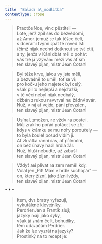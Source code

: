 ```yaml
---
title: "Balada a\_modlitba"
contentType: prose
---
```


> Praotče Noe, vinic pěstiteli —  
> Lote, jenž zpil ses do bezvědomí,  
> až Amor, jemuž se tak těžce čelí,  
> s dcerami tvými spát tě naved lstí  
> (čímž nijak nechci dotknout se tvé cti),  
> a ty, jenžs v Káni dbát měl o pohár:  
> vás tré já vzývám: mezi vás ať smí  
> ten slavný pijan, mistr Jean Cotart!

> Byl téže krve, jakou vy jste měli,  
> a bezvadně to uměl, toť se ví;  
> pro kočku jeho majetek byl celý,  
> však pil to nejlepší a nejdražší;  
> v té věci nebyl nijak nedbalý,  
> džbán z rukou nevyrval mu žádný svár.  
> Nuž, v ráj ať vejde, páni převzácní,  
> ten slavný pijan, mistr Jean Cotart!

> Usínal, zmožen, ne vždy na posteli.  
> Můj zrak ho pořád potácet se zří;  
> kdys v krámku se mu nohy poroučely —  
> to byla boule! posud vidím ji.  
> Ať zkrátka ranní čas, ať půlnoční,  
> on bez únavy hasil hrdla žár.  
> Nuž, hluši nebuďte, až zabuší  
> ten slavný pijan, mistr Jean Cotart!

> Vždyť ani plivat na zem neměl kdy.  
> Volal jen „Pít! Mám v hrdle suchopár“ —  
> on, který žízní, jako žíznil vždy,  
> ten slavný pijan, mistr Jean Cotart!



\* \* \*

> Item, dva bratry vyřazuji,  
> vykutálené klevetníky.  
> Perdrier Jan a Frantík slují;  
> jazyky mají jako dýky,  
> však já znám čelit, bohudíky,  
> těm udavačům Perdrier.  
> Jak že lze vyzrát na jazyky?  
> Prostinký na to recept je:
